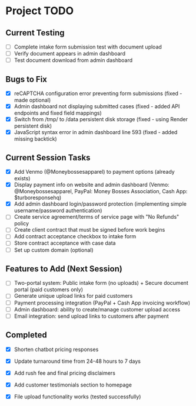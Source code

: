 # Project TODO

## Current Testing
- [ ] Complete intake form submission test with document upload
- [ ] Verify document appears in admin dashboard
- [ ] Test document download from admin dashboard

## Bugs to Fix
- [x] reCAPTCHA configuration error preventing form submissions (fixed - made optional)
- [x] Admin dashboard not displaying submitted cases (fixed - added API endpoints and fixed field mappings)
- [x] Switch from /tmp/ to /data persistent disk storage (fixed - using Render persistent disk)
- [x] JavaScript syntax error in admin dashboard line 593 (fixed - added missing backtick)

## Current Session Tasks
- [x] Add Venmo (@Moneybossesapparel) to payment options (already exists)
- [x] Display payment info on website and admin dashboard (Venmo: @Moneybossesapparel, PayPal: Money Bosses Association, Cash App: $turboresponsehq)
- [x] Add admin dashboard login/password protection (implementing simple username/password authentication)
- [ ] Create service agreement/terms of service page with "No Refunds" policy
- [ ] Create client contract that must be signed before work begins
- [ ] Add contract acceptance checkbox to intake form
- [ ] Store contract acceptance with case data
- [ ] Set up custom domain (optional)

## Features to Add (Next Session)
- [ ] Two-portal system: Public intake form (no uploads) + Secure document portal (paid customers only)
- [ ] Generate unique upload links for paid customers
- [ ] Payment processing integration (PayPal + Cash App invoicing workflow)
- [ ] Admin dashboard: ability to create/manage customer upload access
- [ ] Email integration: send upload links to customers after payment

## Completed
- [x] Shorten chatbot pricing responses
- [x] Update turnaround time from 24-48 hours to 7 days
- [x] Add rush fee and final pricing disclaimers
- [x] Add customer testimonials section to homepage
- [x] File upload functionality works (tested successfully)

